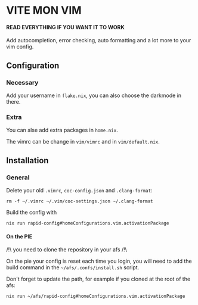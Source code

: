 # VITE MON VIM

#### READ EVERYTHING IF YOU WANT IT TO WORK

Add autocompletion, error checking, auto formatting and a lot more to your vim
config.

## Configuration

### Necessary

Add your username in ```flake.nix```, you can also choose the darkmode in there.

### Extra

You can alse add extra packages in ```home.nix```.

The vimrc can be change in ```vim/vimrc``` and in ```vim/default.nix```.

## Installation

### General

Delete your old ```.vimrc```, ```coc-config.json``` and ```.clang-format```:
```
rm -f ~/.vimrc ~/.vim/coc-settings.json ~/.clang-format
```

Build the config with
```
nix run rapid-config#homeConfigurations.vim.activationPackage
```

#### On the PIE

/!\ you need to clone the repository in your afs /!\

On the pie your config is reset each time you login,
you will need to add the build command in the ```~/afs/.confs/install.sh```
script.

Don't forget to update the path, for example if you cloned at the root of the
afs:

```
nix run ~/afs/rapid-config#homeConfigurations.vim.activationPackage
```


